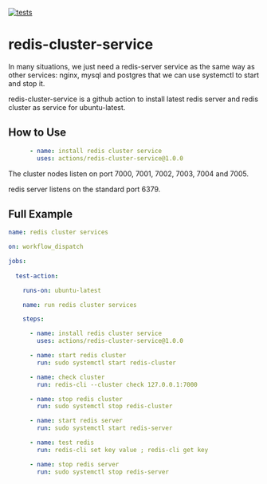 [![tests](https://github.com/pfapi/redis-cluster-service/actions/workflows/tests.yml/badge.svg)](https://github.com/pfapi/redis-cluster-service/actions/workflows/tests.yml)

# redis-cluster-service

In many situations, we just need a redis-server service as the same way as other services: nginx, mysql and postgres that we can use systemctl to start and stop it. 

redis-cluster-service is a github action to install latest redis server and redis cluster as service for ubuntu-latest. 

## How to Use

```yaml
      - name: install redis cluster service
        uses: actions/redis-cluster-service@1.0.0
```

The cluster nodes listen on port 7000, 7001, 7002, 7003, 7004 and 7005.

redis server listens on the standard port 6379.

## Full Example

```yaml
name: redis cluster services

on: workflow_dispatch

jobs:
  
  test-action:

    runs-on: ubuntu-latest

    name: run redis cluster services

    steps:

      - name: install redis cluster service
        uses: actions/redis-cluster-service@1.0.0

      - name: start redis cluster
        run: sudo systemctl start redis-cluster

      - name: check cluster
        run: redis-cli --cluster check 127.0.0.1:7000

      - name: stop redis cluster
        run: sudo systemctl stop redis-cluster

      - name: start redis server
        run: sudo systemctl start redis-server

      - name: test redis
        run: redis-cli set key value ; redis-cli get key

      - name: stop redis server
        run: sudo systemctl stop redis-server
```

